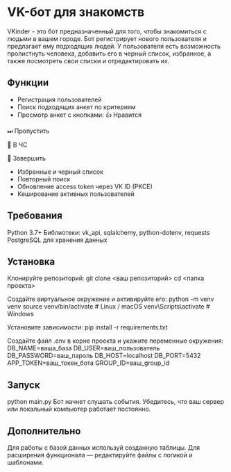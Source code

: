 # VK-бот для знакомств 
VKinder - это бот предназначенный для того, чтобы знакомиться с людьми в вашем городе. Бот регистрирует нового пользователя и предлагает ему подходящих людей. У пользователя есть возможность пролистнуть человека, добавить его в черный список, избранное, а также посмотреть свои списки и отредактировать их.

## Функции
- Регистрация пользователей 
- Поиск подходящих анкет по критериям 
- Просмотр анкет с кнопками: 
👍 Нравится 
 
⏭ Пропустить 
 
🚫 В ЧС 
 
🛑 Завершить 
 
- Избранные и черный список 
- Повторный поиск 
- Обновление access token через VK ID (PKCE) 
- Кеширование активных пользователей

## Требования
Python 3.7+
Библиотеки: vk_api, sqlalchemy, python-dotenv, requests
PostgreSQL для хранения данных

## Установка
Клонируйте репозиторий:
git clone <ваш репозиторий>
cd <папка проекта>

Создайте виртуальное окружение и активируйте его:
python -m venv venv
source venv/bin/activate   # Linux / macOS
venv\Scripts\activate      # Windows

Установите зависимости:
pip install -r requirements.txt

Создайте файл .env в корне проекта и укажите переменные окружения:
DB_NAME=ваша_база
DB_USER=ваш_пользователь
DB_PASSWORD=ваш_пароль
DB_HOST=localhost
DB_PORT=5432
APP_TOKEN=ваш_токен_бота
GROUP_ID=ваш_group_id

## Запуск
python main.py
Бот начнет слушать события. Убедитесь, что ваш сервер или локальный компьютер работает постоянно.

## Дополнительно
Для работы с базой данных используй созданную таблицы.
Для расширения функционала — редактируйте файлы с логикой и шаблонами.